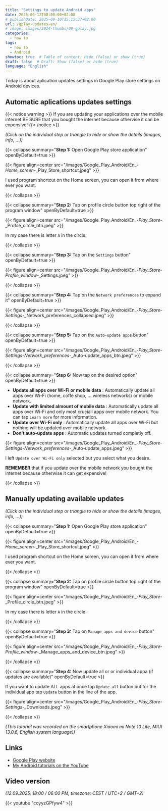 ```yaml
---
title: "Settings to update Android apps"
date: 2025-09-12T00:00:00+02:00
# publishDate: 2025-09-10T15:15:37+02:00
url: /gplay-updates-en/
# image: images/2024-thumbs/09-gplay.jpg
categories: 
  - how to
tags: 
  - how to
  - Android
showtoc: true  # Table of content: Hide (false) or show (true)
draft: false  # Draft: Show (false) or hide (true)
language: "English"
---
```


Today is about aplication updates settings in Google Play store settings on Android devices.

## Automatic aplications updates settings

{{< notice warning >}}
  If you are updating your applications over the mobile internet BE SURE that you bought the internet because othervise it can be expensive!
{{< /notice >}}

*(Click on the individual step or triangle to hide or show the details (images, info, ...))*

{{< collapse summary="**Step 1:** Open Google Play store application" openByDefault=true >}}
 
  {{< figure align=center src="/images/Google_Play_Android/En_-_Home_screen_-_Play_Store_shortcut.jpeg" >}}

  I used program shortcut on the Home screen, you can open it from where ever you want.

{{< /collapse >}}

{{< collapse summary="**Step 2:** Tap on profile circle button top right of the program window" openByDefault=true >}}
 
  {{< figure align=center src="/images/Google_Play_Android/En_-_Play_Store_-_Profile_circle_btn.jpeg" >}}

  In my case there is letter `A` in the circle.

{{< /collapse >}}

{{< collapse summary="**Step 3:** Tap on the `Settings` button" openByDefault=true >}}
 
  {{< figure align=center src="/images/Google_Play_Android/En_-_Play_Store_-_Profile_window_-_Settings.jpeg" >}}

{{< /collapse >}}

{{< collapse summary="**Step 4:** Tap on the `Network preferences` to expand it" openByDefault=true >}}

   {{< figure align=center src="/images/Google_Play_Android/En_-_Play_Store_-_Settings_-_Network_preferences_collapsed.jpeg" >}}

{{< /collapse >}}

{{< collapse summary="**Step 5:** Tap on the `Auto-update apps` button" openByDefault=true >}}

   {{< figure align=center src="/images/Google_Play_Android/En_-_Play_Store_-_Settings_-_Network_preferences_-_Auto-update_apps_btn.jpeg" >}}

{{< /collapse >}}

{{< collapse summary="**Step 6:** Now tap on the desired option" openByDefault=true >}}

   - **Update all apps over Wi-Fi or mobile data** : Automatically update all apps over Wi-Fi (home, coffe shop, ... wireless networks) or mobile network.
   - **Update with limited almount of mobile data** : Automatically update all apps over Wi-Fi and only most cruciall apps over mobile network. You can tap `Learn more` for more information. 
   - **Update over Wi-Fi only** : Automatically update all apps over Wi-Fi but nothing will be updated over mobile network.
   - **Don't auto-update apps** : Automatic updates turned completly off.

   {{< figure align=center src="/images/Google_Play_Android/En_-_Play_Store_-_Settings_-_Network_preferences_-_Auto-update_apps.jpeg" >}}

   I left `Update over Wi-Fi only` selected but you select what you desire. 
   
   **REMEMBER** that if you update over the mobile network you bought the internet because otherwise it can get expensive!

{{< /collapse >}}

## Manually updating available updates

*(Click on the individual step or triangle to hide or show the details (images, info, ...))*

{{< collapse summary="**Step 1:** Open Google Play store application" openByDefault=true >}}
 
  {{< figure align=center src="/images/Google_Play_Android/En_-_Home_screen_-_Play_Store_shortcut.jpeg" >}}

  I used program shortcut on the Home screen, you can open it from where ever you want.

{{< /collapse >}}

{{< collapse summary="**Step 2:** Tap on profile circle button top right of the program window" openByDefault=true >}}
 
  {{< figure align=center src="/images/Google_Play_Android/En_-_Play_Store_-_Profile_circle_btn.jpeg" >}}

  In my case there is letter `A` in the circle.

{{< /collapse >}}

{{< collapse summary="**Step 3:** Tap on `Manage apps and device` button" openByDefault=true >}}
 
  {{< figure align=center src="/images/Google_Play_Android/En_-_Play_Store_-_Profile_window_-_Manage_apps_and_device_btn.jpeg" >}}

{{< /collapse >}}

{{< collapse summary="**Step 4:** Now update all or or individual appa (if updates are available)" openByDefault=true >}}

  If you want to update ALL apps at once tap `Update all` button but for the individual app tap `Update` button in the line of the app. 

  {{< figure align=center src="/images/Google_Play_Android/En_-_Play_Store_-_Settings_-_Downloads.jpeg" >}}

{{< /collapse >}}

*(This tutorial was recorded on the smartphone Xiaomi mi Note 10 Lite, MIUI 13.0.6, English system language))*

## Links

- [Google Play website](https://play.google.com/ "Click/tap to open the site!")
- [My Android tutorials on the YouTube](https://www.youtube.com/playlist?list=PLbvZxzmdNckzcClN-FQubbzFwEtYVe0iW "Click/tap to open the site!")

## Video version

*(12.09.2025, 18:00 / 06:00 PM, timezone: CEST / UTC+2 / GMT+2)*

{{< youtube "coyyzGPfyw4" >}}